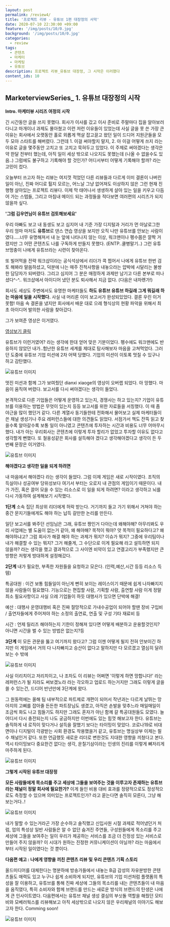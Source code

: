 ```yaml
---
layout: post
permalink: /review4/
title: '프로젝트 리뷰 - 유튜브 1편 대장정의 서막'
date: 2020-07-10 22:30:00 +09:00
feature: '/img/posts/10/0.jpg'
background: '/img/posts/10/0.jpg'
categories:
  - review
tags:
  - 콘텐츠
  - 마케터
  - 마케팅
  - 유튜브
description: 프로젝트 리뷰_유튜브 대장정, 그 시작은 이러했다 
content_ids: 10
---
```


## MarketerviewSeries_ 1. 유튜브 대장정의 시작



**Intro. 마케터뷰 시리즈 여정의 시작**



긴 시간동안 글을 쓰지 못했다. 회사가 이사를 갔고 이사 준비로 주말마다 집을 알아보러 다니고 마개이너 과제도 몰아쳤고 이런 저런 이유들이 있었는데 사실 글을 못 쓴 가장 큰 이유는 회사에서 오랫동안 홀로 외롭게 멱살 잡고끌고 왔던 일이 드디어 지원군들을 모두 모아 스타트를 해버렸다.  그런데 1. 이걸 써야할지 말지, 2. 아 이걸 어떻게 쓰지 라는 이유로 글을 몇주동안 고치고 또 고치고 묵혀두고 있었다. 이 주제로 써야겠다는 생각은 약 한달 전부터 했는데, 아직 일이 세상 밖으로 나오지도 못했는데 (나올 수 없을수도 있음..) 그럼에도 불구하고 기록해야 할 것인가? 어디서부터 어떻게 기록해야 할까? 라는 고민이 컸다. 

오늘부터 쓰고자 하는 리뷰는 여지껏 적었던 다른 리뷰들과 다르게 이미 결론이 나버린 일이 아닌, 진짜 어디로 튈지 모르는, 어느날 그냥 없어져도 이상하지 않은 그런 현재 진행형 살아있는 프로젝트 리뷰다.  이제 막 태어나서 생생하게 살아 있는 일을 키우고 다듬어 가는 스텝들, 그리고 마침내 메이드 되는 과정들을 적다보면 여러편의 시리즈가 되지 않을까 싶다. 



**'그럼 김우연님이 유튜브 검토해보세요'**



우리 아빠도 보고 내 동생도 보고 심지어 내 기준 가장 디지털과 거리가 먼 아날로그한 우리 엄마 마저도 **유튜브**로 댄스 연습 영상을 보지만 오직 나만 유튜브를 안보는 사람이였다.....너무 유명해져서 내 눈 앞에 나타나지 않는 이상, 워크맨이나 펭수쯤은 깔짝 거렸지만 그 어떤 콘텐츠도 나를 구독하게 만들지 못했다. (ENTP..쿨병말기..) 그런 유튜브멍충이 나에게 유튜브라는 시련이 찾아온다. 

또 빌어먹을 전략 워크샵이라는 공식석상에서 리더가 콕 찝어서 나에게 유튜브 한번 검토 해봐라 말씀하셨고, 덕분에 나는 매주 진척사항을 내놓으라는 압박에 시달리는 불쌍한 담당자가 되버렸다. 그리고 심지어 그 분은 매정하게 과제만 남기고 다른 본부로 떠나셨다^-^.. 워크샵에서 아이디어 냈던 분도 퇴사해서 지금 없다. (다음은 내차롄가!)   

회사도 세상도 주변에서도 유명한 마케터들도 **하도 유튜브 유튜브 하길래 그게 뭐길래 하는 마음에 일을 시작했다.** 사실 내 머리론 이미 보고서가 완성되있었다. 결론 우린 이거 못함! 마음 속 결론을 냈지만 회사에서 배운 대로 으레 형식상의 현황 파악을 위해서 최초 아이디어 발의한 사람을 찾아갔다. 

그가 보여준 영상은 이거였다. 

[영상보기 클릭](https://youtu.be/G8yOYePUFCs) 

유튜브가 이런거였어? 라는 생각에 한대 얻어 맞은 기분이었다. 펭수에도 워크맨에도 반응하지 않았던 내가..험난한 유튜브 세계를 제대로 탐사해보자 마음을 고쳐먹었다. 그러던 도중에 유튜브 기업 미션에 2차 어택 당했다. 기업의 미션이 이토록 멋질 수 있구나 하고 감탄했다. 

![유튜브 이미지](/img/posts/10/1.jpeg)

멋진 미션과 함께 그가 보여줬던 dianxi xiaoge의 영상이 오버랩 되었다. 아 망했다. 마음이 움직여 버렸다. 보고서를 다시 써야겠다는 생각이 들었다. 

본격적으로 다른 기업들은 어떻게 운영하고 있는지, 경쟁사는 하고 있는지? 기업이 유튜브를 이용하는 방법은 무엇이 있는지 등등 보고서를 위한 자료들을 서칭했다. 이 때 좀 야근을 많이 했던거 같다. 다른 계열사 동기들한테 전화해서 물어보고 실제 마케터들이 쓴 채널 생성기나 주요 레퍼런스들에 대한 의견들도 읽었다. 서점가서 책도 잔뜩 읽고 찾을수록 알아갈수록 보통 일이 아니였고 콘텐츠에 투자하는 시간과 비용도 너무 어마무시했다. 내가 아는 우리회사는 콘텐츠에 이렇게 투자 할리가 없었고 투자할 이유도 없다고 생각할게 뻔했다. 또 철옹성같은 회사를 설득해야 겠다고 생각해야겠다고 생각이 든 두번째 문장은 이거였다.

![유튜브 이미지](/img/posts/10/2.jpeg)




**해야겠다고 생각한 일을 되게 하려면**



내 마음에서 해야겠다 라는 생각이 들었다. 그럼 이제 게임은 새로 시작이였다. 조직의 득실이나 성공여부 당위성보다 여기서 부터는 오로지 내 관점의 게임이기 때문이다. 내가 가진, 혹은 끌어 모을 수 있는 리소스로 이 일을 되게 하려면? 이라고 생각하고 뇌를 다시 가동하여 설계해보기 시작했다.

**1단계** 소속 집단 최상위 리더에게 허락 받는다. 거기까지 들고 가기 위해서 거쳐야 하는 중간 문지기들에게도 해야 하는 납득 갈만한 논리를 만든다. 

일단 보고서를 봐주던 선임님은 그래, 유튜브 짱인거 다아는데 왜해야해? 아무리봐도 우리 사업에는 별 도움이 없는거 같아, 왜 해야해? 목적이 뭐야? 앗 목적이 필요하다고? 왜 해야하냐고? 그럼 회사가 해결 해야 하는 과제가 뭐지? 이슈가 뭐지? 그중에 우리팀이나 내가 해결할 수 있는 뭐지? 그거 해줄게, 그 수단으로 이게 필요해 라고 설득하면 되지 않을까? 라는 생각을 했고 결과적으로 그 사이엔 비약이 있고 연결고리가 부족했지만 큰방향은 저렇게 방대하게 설정해갔다. 

**2단계**  내가 필요한, 부족한 자원들을 요청하고 모은다. (인력,예산,시간 등등 리소스 득템)

특공대원 : 이건 보통 힘들일이 아닌게 뻔히 보이는 레이스이기 때문에 쉽게 나자빠지지 않을 사람들이 필요했다. 기능으로는 편집할 사람, 기획할 사람, 출연할 사람 이게 정말 최소 필요사항이고 사실 으레 기업들이 하듯 대행사가 있으면 단박에 해결!             

예산 : 대행사 운영대행비 혹은 진짜 절망적으로 가내수공업이 되어야 할땐 장비 구입비 / 출연자들에게 주어져야 하는 소정의 출연료, 연출 및 구성 기타 재료비 등  

시간 : 언제 릴리즈 해야하는지 기한이 정해져 있다면 어떻게 배분하고 운용할것인지? 아니면 시간을 벌 수 있는 방법은 없는지?등 

**3단계** 이 모든 관문을 뚫고 여기까지 왔다고? 그럼 이젠 어떻게 될지 전혀 안보이긴 하지만 이 게임에서 거의 다 나자빠지고 승산이 없다고 말하지만 다 모르겠고 열심히 달려보는 수 밖에



![유튜브 이미지](/img/posts/10/4.jpeg)



사실 이리치이고 저리치이고, 나 조차도 이 리뷰는 어쩌면 '이렇게 하면 망합니다!' 라는 레퍼런스가 될 지라도 써보겠노라 라는 각오하고 업로드 하는거지만 그래도 이렇게 글을 쓸 수 있는건, 드디어 반년만에 3단계에 왔다. 

그 원동력에는 올해 팀 내부적으로 파트제로 개편이 되어서 작년과는 다르게 날뛰는 망아지의 고삐를 잡아줄 든든한 파트장님도 생겼고, 아직은 손발을 맞추느라 매일매일이 조금씩 화도 나고 힘들기도 하지만 그래도 혼자가 아닌 함께 갈 특공대원들도 모였다. 늘 어디서 다시 충전되는지 나도 궁금하지만 이번에도 있는 힘껏 해보고자 한다. 유튜브는 솔직하게 내 로직이 맞다거나 설득을 잘했기 보다는 타이밍이 맞았다. 코로나19로 비대면이나 디지털이 각광받는 사회 환경도 작용했을거 같고, 유튜브는 명실상부 이제는 필수 채널인거 같다. 또한 언급했듯 새로운 리더로 변한것도 지대한 영향을 끼쳤다고 본다. 역시 타이밍보다 중요한건 없다는 생각, 운칠기삼이라는 인생의 진리를 이렇게 뼈저리게 마주하게 된다.



![유튜브 이미지](/img/posts/10/6.jpeg)



**그렇게 시작된 유튜브 대장정**

**모든 사람들에게 목소리를 주고 세상에 그들을 보여주는 것을 이루고자 존재하는 유튜브라는 채널이 정말 회사에 필요한가?** 이게 들인 비용 대비 효과를 정량적으로도 정성적으로도 측정할 수 있으며 의미있는 프로젝트인가? 라고 묻는다면 솔직히 모른다, 그냥 해보는거다..!

![유튜브 이미지](/img/posts/10/3.png)

내가 말할 수 있는거라곤 가장 순수하고 솔직했고 신입사원 시절 과제로 적어냈던거 처럼, 업의 특성상 일반 사람들은 알 수 없던 숨겨진 주연들, 구성원들에게 목소리를 주고 세상에 그들을 보여주는 일이 우리가 제공하는 서비스를 조금 더 진정성 있는 서비스로 만들어 주지 않을까? 이 시대가 원하는 진정한 커뮤니케이션이 아닐까? 라는 마음에서 부터 시작된 일이였다는 것 뿐이다.  



**다음편 예고 : 나에게 영향을 끼친 콘텐츠 리뷰 및 우리 콘텐츠 기획 스토리**

올드미디어를 대체한다는 명분하에 방송가들에서 내놓는 B급 감성의 자유분방한 콘텐츠들도 매력도 있고 누구나 쉽게 소비하게 되지만, 유튜브의 기업 미션처럼 플랫폼의 특성을 잘 이용하고, 유튜브를 통해 진짜 세상에 그들의 목소리를 내는 콘텐츠들이 내 마음을 움직였다, 특히  소비자와 함께 브랜드를 만드는 새로운 방식의 브랜드의 탄생은 나에게 큰 인사이트였다. 다음편에서는 유튜브 채널 생성 결심의 부싯돌 역할을 해줬던 모티비와 모베러웍스를 리뷰해보고 아직 세상밖으로 나오지 않은 우리채널의 이야기도 해보고자 한다.  Comming soon! 



![유튜브 이미지](/img/posts/10/5.png)




